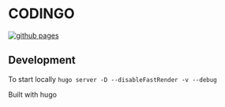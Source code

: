 

# CODINGO
[![github pages](https://github.com/codingo/blog/actions/workflows/gh-pages.yml/badge.svg?branch=main)](https://github.com/codingo/blog/actions/workflows/gh-pages.yml)

## Development
To start locally `hugo server -D --disableFastRender -v --debug`


Built with hugo
